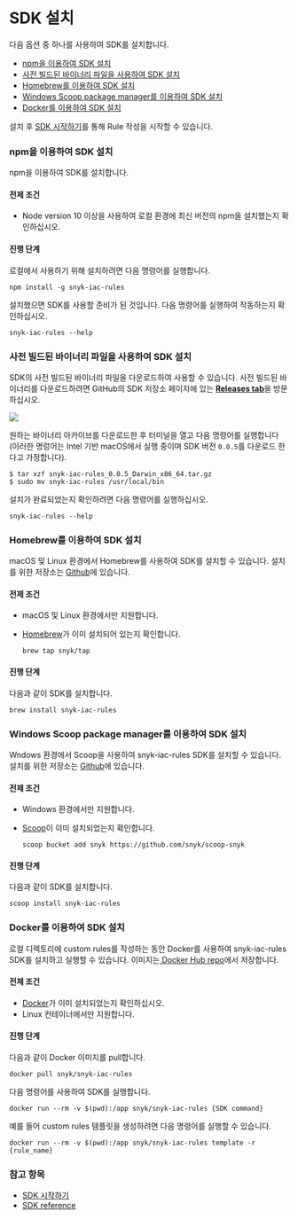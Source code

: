# SDK 설치

다음 옵션 중 하나를 사용하여 SDK를 설치합니다.

* [npm을 이용하여 SDK 설치](install-the-sdk.md#npm-sdk)
* ​[사전 빌드된 바이너리 파일을 사용하여 SDK 설치](install-the-sdk.md#sdk)
* [Homebrew를 이용하여 SDK 설치](install-the-sdk.md#homebrew-sdk)
* [Windows Scoop package manager를 이용하여 SDK 설치](install-the-sdk.md#windows-scoop-package-manager-sdk)
* [Docker를 이용하여 SDK 설치](install-the-sdk.md#docker-sdk)

설치 후 [SDK 시작하기](getting-started-with-the-sdk/)를 통해 Rule 작성을 시작할 수 있습니다.

### npm을 이용하여 SDK 설치

npm을 이용하여 SDK를 설치합니다.

#### 전제 조건

* Node version 10 이상을 사용하여 로컬 환경에 최신 버전의 npm을 설치했는지 확인하십시오.

#### 진행 단계

로컬에서 사용하기 위해 설치하려면 다음 명령어를 실행합니다.

```
npm install -g snyk-iac-rules
```

설치했으면 SDK를 사용할 준비가 된 것입니다. 다음 명령어를 실행하여 작동하는지 확인하십시오.

```
snyk-iac-rules --help
```

### 사전 빌드된 바이너리 파일을 사용하여 SDK 설치

SDK의 사전 빌드된 바이너리 파일을 다운로드하여 사용할 수 있습니다. 사전 빌드된 바이너리를 다운로드하려면 GitHub의 SDK 저장소 페이지에 있는 [**Releases tab**](https://github.com/snyk/snyk-iac-rules/releases)을 방문하십시오.

![](../../../.gitbook/assets/screenshot-2021-09-24-at-13.44.36.png)

원하는 바이너리 아카이브를 다운로드한 후 터미널을 열고 다음 명령어를 실행합니다(이러한 명렁어는 Intel 기반 macOS에서 실행 중이며 SDK 버전 `0.0.5`를 다운로드 한다고 가정합니다).

```
$ tar xzf snyk-iac-rules_0.0.5_Darwin_x86_64.tar.gz 
$ sudo mv snyk-iac-rules /usr/local/bin
```

설치가 완료되었는지 확인하려면 다음 명령어를 실행하십시오.

```
snyk-iac-rules --help
```

### Homebrew를 이용하여 SDK 설치

macOS 및 Linux 환경에서 Homebrew를 사용하여 SDK를 설치할 수 있습니다. 설치를 위한 저장소는 [Github](https://github.com/snyk/homebrew-tap)에 있습니다.

#### 전제 조건

* macOS 및 Linux 환경에서만 지원합니다.
*   [Homebrew](https://brew.sh/index\_he)가 이미 설치되어 있는지 확인합니다.

    ```
    brew tap snyk/tap
    ```

#### 진행 단계

다음과 같이 SDK를 설치합니다.

```
brew install snyk-iac-rules
```

### Windows Scoop package manager를 이용하여 SDK 설치

Wndows 환경에서 Scoop을 사용하여 snyk-iac-rules SDK를 설치할 수 있습니다. 설치를 위한 저장소는 [Github](https://github.com/snyk/scoop-snyk)에 있습니다.

#### 전제 조건

* Windows 환경에서만 지원합니다.
*   [Scoop](https://scoop.sh)이 이미 설치되었는지 확인합니다.

    ```
    scoop bucket add snyk https://github.com/snyk/scoop-snyk
    ```

#### 진행 단계

다음과 같이 SDK를 설치합니다.

```
scoop install snyk-iac-rules
```

### Docker를 이용하여 SDK 설치

로컬 디렉토리에 custom rules를 작성하는 동안 Docker를 사용하여 snyk-iac-rules SDK를 설치하고 실행할 수 있습니다. 이미지는[ Docker Hub repo](https://hub.docker.com/r/snyk/snyk-iac-rules)에서 저장합니다.

#### 전제 조건

* [Docker](https://docs.docker.com/get-docker/)가 이미 설치되었는지 확인하십시오.
* Linux 컨테이너에서만 지원합니다.

#### 진행 단계

다음과 같이 Docker 이미지를 pull합니다.

```
docker pull snyk/snyk-iac-rules
```

다음 명령어를 사용하여 SDK를 실행합니다.

```
docker run --rm -v $(pwd):/app snyk/snyk-iac-rules {SDK command}
```

예를 들어 custom rules 템플릿을 생성하려면 다음 명령어를 실행할 수 있습니다.

```
docker run --rm -v $(pwd):/app snyk/snyk-iac-rules template -r {rule_name}
```

### 참고 항목

* [​](getting-started-with-the-sdk/)[SDK 시작하기](getting-started-with-the-sdk/)
* ​[SDK reference​](sdk-reference.md)
